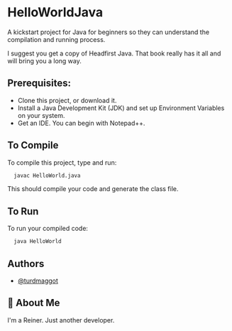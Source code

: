 
# HelloWorldJava

A kickstart project for Java for beginners so they can understand the compilation and running process.

I suggest you get a copy of Headfirst Java. That book really has it all and will bring you a long way.




## Prerequisites:

* Clone this project, or download it.
* Install a Java Development Kit (JDK) and set up Environment Variables on your system.
* Get an IDE. You can begin with Notepad++. 
 

## To Compile

To compile this project, type and run:

```bash
  javac HelloWorld.java
```
This should compile your code and generate the class file.

## To Run

To run your compiled code:

```bash
  java HelloWorld
```


## Authors

- [@turdmaggot](https://github.com/turdmaggot)


## 🚀 About Me
I'm a Reiner. Just another developer.

